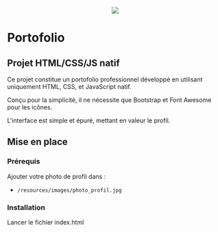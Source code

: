 <p align="center">
  <img src="https://github.com/MathiasSHAKOURI/portofolio/assets/122030473/1322ea9c-5244-4f06-a307-ac0f0422b209" />
</p>

# Portofolio

## Projet HTML/CSS/JS natif

Ce projet constitue un portofolio professionnel développé en utilisant uniquement HTML, CSS, et JavaScript natif.

Conçu pour la simplicité, il ne nécessite que Bootstrap et Font Awesome pour les icônes.

L'interface est simple et épuré, mettant en valeur le profil.

## Mise en place

### Prérequis

Ajouter votre photo de profil dans :
- `/resources/images/photo_profil.jpg`

### Installation

Lancer le fichier index.html
